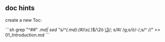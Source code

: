 ## doc hints

create a new Toc:

´´´sh
grep "^##" *.md| sed "s/^\(.*md\):\(#*\)\s\(.*\)$/\2ö [\3](docs\/\1)/; s/#/  /g;s/ö/-/;s/^    //" >> 01_Introduction.md
´´´

